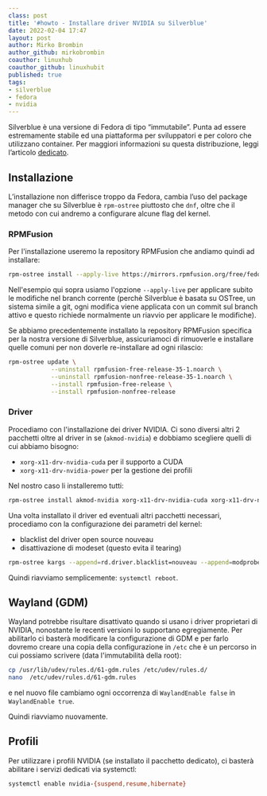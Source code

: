 ```yaml
---
class: post
title: '#howto - Installare driver NVIDIA su Silverblue' 
date: 2022-02-04 17:47
layout: post 
author: Mirko Brombin
author_github: mirkobrombin 
coauthor: linuxhub
coauthor_github: linuxhubit
published: true
tags: 
- silverblue 
- fedora
- nvidia
---
```


Silverblue è una versione di Fedora di tipo “immutabile”. Punta ad essere estremamente stabile ed una piattaforma per sviluppatori e per coloro che utilizzano container. Per maggiori informazioni su questa distribuzione, leggi l’articolo [dedicato](https://linuxhub.it/articles/howto-breve-introduzione-all-uso-di-silverblue/).

## Installazione

L’installazione non differisce troppo da Fedora, cambia l’uso del package manager che su Silverblue è `rpm-ostree` piuttosto che `dnf`, oltre che il metodo con cui andremo a configurare alcune flag del kernel.

### RPMFusion

Per l'installazione useremo la repository RPMFusion che andiamo quindi ad installare:

```bash
rpm-ostree install --apply-live https://mirrors.rpmfusion.org/free/fedora/rpmfusion-free-release-$(rpm -E %fedora).noarch.rpm https://mirrors.rpmfusion.org/nonfree/fedora/rpmfusion-nonfree-release-$(rpm -E %fedora).noarch.rpm
```

Nell'esempio qui sopra usiamo l'opzione `--apply-live` per applicare subito le modifiche nel branch corrente (perchè Silverblue è basata su OSTree, un sistema simile a git, ogni modifica viene applicata con un commit sul branch attivo e questo richiede normalmente un riavvio per applicare le modifiche).

Se abbiamo precedentemente installato la repository RPMFusion specifica per la nostra versione di Silverblue, assicuriamoci di rimuoverle e installare quelle comuni per non doverle re-installare ad ogni rilascio:

```bash
rpm-ostree update \
            --uninstall rpmfusion-free-release-35-1.noarch \
            --uninstall rpmfusion-nonfree-release-35-1.noarch \
            --install rpmfusion-free-release \
            --install rpmfusion-nonfree-release 
```

### Driver

Procediamo con l'installazione dei driver NVIDIA. Ci sono diversi altri 2 pacchetti oltre al driver in se (`akmod-nvidia`) e dobbiamo scegliere quelli di cui abbiamo bisogno:

* `xorg-x11-drv-nvidia-cuda` per il supporto a CUDA
* `xorg-x11-drv-nvidia-power` per la gestione dei profili

Nel nostro caso li installeremo tutti:

```bash
rpm-ostree install akmod-nvidia xorg-x11-drv-nvidia-cuda xorg-x11-drv-nvidia-power
```

Una volta installato il driver ed eventuali altri pacchetti necessari, procediamo con la configurazione dei parametri del kernel:

* blacklist del driver open source nouveau
* disattivazione di modeset (questo evita il tearing)

```bash
rpm-ostree kargs --append=rd.driver.blacklist=nouveau --append=modprobe.blacklist=nouveau --append=nvidia-drm.modeset=0
```

Quindi riavviamo semplicemente: `systemctl reboot`.

## Wayland (GDM)

Wayland potrebbe risultare disattivato quando si usano i driver proprietari di NVIDIA, nonostante le recenti versioni lo supportano egregiamente. Per abilitarlo ci basterà modificare la configurazione di GDM e per farlo dovremo creare una copia della configurazione in `/etc` che è un percorso in cui possiamo scrivere (data l'immutabilità della root):

```bash
cp /usr/lib/udev/rules.d/61-gdm.rules /etc/udev/rules.d/  
nano  /etc/udev/rules.d/61-gdm.rules
```

e nel nuovo file cambiamo ogni occorrenza di `WaylandEnable false` in `WaylandEnable true`.

Quindi riavviamo nuovamente.

## Profili

Per utilizzare i profili NVIDIA (se installato il pacchetto dedicato), ci basterà abilitare i servizi dedicati via systemctl:

```bash
systemctl enable nvidia-{suspend,resume,hibernate}
```
